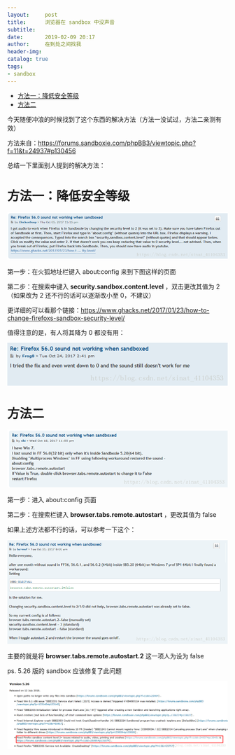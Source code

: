 ```yaml
---
layout:     post
title:      浏览器在 sandbox 中没声音
subtitle:   
date:       2019-02-09 20:17
author:     在到处之间找我
header-img: 
catalog: true
tags:
- sandbox
---
```



- [方法一：降低安全等级](#org65fb5b2)
- [方法二](#orgea633f8)

今天随便冲浪的时候找到了这个东西的解决方法（方法一没试过，方法二亲测有效）

方法来自：<https://forums.sandboxie.com/phpBB3/viewtopic.php?f=11&t=24937#p130456>

总结一下里面别人提到的解决方法：


<a id="org65fb5b2"></a>

# 方法一：降低安全等级

![img](https://raw.githubusercontent.com/Ynjxsjmh/ynjxsjmh.github.io/master/img/2018/2018-08-03-01-01.png)

第一步：在火狐地址栏键入 about:config 来到下图这样的页面

第二步：在搜索中键入 **security.sandbox.content.level** ，双击更改其值为 2（如果改为 2 还不行的话可以逐渐改小至 0，不建议）

更详细的可以看那个链接：<https://www.ghacks.net/2017/01/23/how-to-change-firefoxs-sandbox-security-level/>

值得注意的是，有人将其降为 0 都没有用：

![img](https://raw.githubusercontent.com/Ynjxsjmh/ynjxsjmh.github.io/master/img/2018/2018-08-03-01-02.png)


<a id="orgea633f8"></a>

# 方法二

![img](https://raw.githubusercontent.com/Ynjxsjmh/ynjxsjmh.github.io/master/img/2018/2018-08-03-01-03.png)

第一步：进入 about:config 页面

第二步：在搜索栏键入 **browser.tabs.remote.autostart** ，更改其值为 false

如果上述方法都不行的话，可以参考一下这个：

![img](https://raw.githubusercontent.com/Ynjxsjmh/ynjxsjmh.github.io/master/img/2018/2018-08-03-01-04.png)

主要的就是将 **browser.tabs.remote.autostart.2** 这一项人为设为 false

ps. 5.26 版的 sandbox 应该修复了此问题

![img](https://raw.githubusercontent.com/Ynjxsjmh/ynjxsjmh.github.io/master/img/2018/2018-08-03-01-05.png)